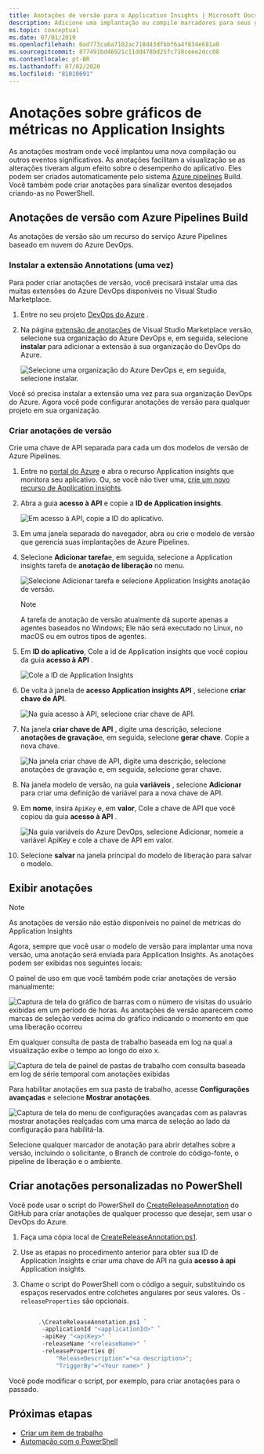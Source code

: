 ```yaml
---
title: Anotações de versão para o Application Insights | Microsoft Docs
description: Adicione uma implantação ou compile marcadores para seus gráficos do gerenciador de métricas no Application Insights.
ms.topic: conceptual
ms.date: 07/01/2019
ms.openlocfilehash: 0ad773ca6a7102ac718d43dfbbf6a4f834e681a0
ms.sourcegitcommit: 877491bd46921c11dd478bd25fc718ceee2dcc08
ms.contentlocale: pt-BR
ms.lasthandoff: 07/02/2020
ms.locfileid: "81010691"
---
```

# <a name="annotations-on-metric-charts-in-application-insights"></a>Anotações sobre gráficos de métricas no Application Insights

As anotações mostram onde você implantou uma nova compilação ou outros eventos significativos. As anotações facilitam a visualização se as alterações tiveram algum efeito sobre o desempenho do aplicativo. Eles podem ser criados automaticamente pelo sistema [Azure pipelines](https://docs.microsoft.com/azure/devops/pipelines/tasks/) Build. Você também pode criar anotações para sinalizar eventos desejados criando-as no PowerShell.

## <a name="release-annotations-with-azure-pipelines-build"></a>Anotações de versão com Azure Pipelines Build

As anotações de versão são um recurso do serviço Azure Pipelines baseado em nuvem do Azure DevOps.

### <a name="install-the-annotations-extension-one-time"></a>Instalar a extensão Annotations (uma vez)

Para poder criar anotações de versão, você precisará instalar uma das muitas extensões do Azure DevOps disponíveis no Visual Studio Marketplace.

1. Entre no seu projeto [DevOps do Azure](https://azure.microsoft.com/services/devops/) .
   
1. Na página [extensão de anotações](https://marketplace.visualstudio.com/items/ms-appinsights.appinsightsreleaseannotations) de Visual Studio Marketplace versão, selecione sua organização do Azure DevOps e, em seguida, selecione **instalar** para adicionar a extensão à sua organização do DevOps do Azure.
   
   ![Selecione uma organização do Azure DevOps e, em seguida, selecione instalar.](./media/annotations/1-install.png)
   
Você só precisa instalar a extensão uma vez para sua organização DevOps do Azure. Agora você pode configurar anotações de versão para qualquer projeto em sua organização.

### <a name="configure-release-annotations"></a>Criar anotações de versão

Crie uma chave de API separada para cada um dos modelos de versão de Azure Pipelines.

1. Entre no [portal do Azure](https://portal.azure.com) e abra o recurso Application insights que monitora seu aplicativo. Ou, se você não tiver uma, [crie um novo recurso de Application insights](../../azure-monitor/app/app-insights-overview.md).
   
1. Abra a guia **acesso à API** e copie a **ID de Application insights**.
   
   ![Em acesso à API, copie a ID do aplicativo.](./media/annotations/2-app-id.png)

1. Em uma janela separada do navegador, abra ou crie o modelo de versão que gerencia suas implantações de Azure Pipelines.
   
1. Selecione **Adicionar tarefa**e, em seguida, selecione a Application insights tarefa de **anotação de liberação** no menu.
   
   ![Selecione Adicionar tarefa e selecione Application Insights anotação de versão.](./media/annotations/3-add-task.png)

   > [!NOTE]
   > A tarefa de anotação de versão atualmente dá suporte apenas a agentes baseados no Windows; Ele não será executado no Linux, no macOS ou em outros tipos de agentes.
   
1. Em **ID do aplicativo**, Cole a id de Application insights que você copiou da guia **acesso à API** .
   
   ![Cole a ID de Application Insights](./media/annotations/4-paste-app-id.png)
   
1. De volta à janela de **acesso Application insights API** , selecione **criar chave de API**. 
   
   ![Na guia acesso à API, selecione criar chave de API.](./media/annotations/5-create-api-key.png)
   
1. Na janela **criar chave de API** , digite uma descrição, selecione **anotações de gravação**e, em seguida, selecione **gerar chave**. Copie a nova chave.
   
   ![Na janela criar chave de API, digite uma descrição, selecione anotações de gravação e, em seguida, selecione gerar chave.](./media/annotations/6-create-api-key.png)
   
1. Na janela modelo de versão, na guia **variáveis** , selecione **Adicionar** para criar uma definição de variável para a nova chave de API.

1. Em **nome**, insira `ApiKey` e, em **valor**, Cole a chave de API que você copiou da guia **acesso à API** .
   
   ![Na guia variáveis do Azure DevOps, selecione Adicionar, nomeie a variável ApiKey e cole a chave de API em valor.](./media/annotations/7-paste-api-key.png)
   
1. Selecione **salvar** na janela principal do modelo de liberação para salvar o modelo.

## <a name="view-annotations"></a>Exibir anotações


   > [!NOTE]
   > As anotações de versão não estão disponíveis no painel de métricas do Application Insights

Agora, sempre que você usar o modelo de versão para implantar uma nova versão, uma anotação será enviada para Application Insights. As anotações podem ser exibidas nos seguintes locais:

O painel de uso em que você também pode criar anotações de versão manualmente:

![Captura de tela do gráfico de barras com o número de visitas do usuário exibidas em um período de horas. As anotações de versão aparecem como marcas de seleção verdes acima do gráfico indicando o momento em que uma liberação ocorreu](./media/annotations/usage-pane.png)

Em qualquer consulta de pasta de trabalho baseada em log na qual a visualização exibe o tempo ao longo do eixo x.

![Captura de tela de painel de pastas de trabalho com consulta baseada em log de série temporal com anotações exibidas](./media/annotations/workbooks-annotations.png)

Para habilitar anotações em sua pasta de trabalho, acesse **Configurações avançadas** e selecione **Mostrar anotações**.

![Captura de tela do menu de configurações avançadas com as palavras mostrar anotações realçadas com uma marca de seleção ao lado da configuração para habilitá-la.](./media/annotations/workbook-show-annotations.png)

Selecione qualquer marcador de anotação para abrir detalhes sobre a versão, incluindo o solicitante, o Branch de controle do código-fonte, o pipeline de liberação e o ambiente.

## <a name="create-custom-annotations-from-powershell"></a>Criar anotações personalizadas no PowerShell
Você pode usar o script do PowerShell do [CreateReleaseAnnotation](https://github.com/Microsoft/ApplicationInsights-Home/blob/master/API/CreateReleaseAnnotation.ps1) do GitHub para criar anotações de qualquer processo que desejar, sem usar o DevOps do Azure. 

1. Faça uma cópia local de [CreateReleaseAnnotation.ps1](https://github.com/Microsoft/ApplicationInsights-Home/blob/master/API/CreateReleaseAnnotation.ps1).
   
1. Use as etapas no procedimento anterior para obter sua ID de Application Insights e criar uma chave de API na guia **acesso à api** Application insights.
   
1. Chame o script do PowerShell com o código a seguir, substituindo os espaços reservados entre colchetes angulares por seus valores. Os `-releaseProperties` são opcionais. 
   
   ```powershell
   
        .\CreateReleaseAnnotation.ps1 `
         -applicationId "<applicationId>" `
         -apiKey "<apiKey>" `
         -releaseName "<releaseName>" `
         -releaseProperties @{
             "ReleaseDescription"="<a description>";
             "TriggerBy"="<Your name>" }
   ```

Você pode modificar o script, por exemplo, para criar anotações para o passado.

## <a name="next-steps"></a>Próximas etapas

* [Criar um item de trabalho](../../azure-monitor/app/diagnostic-search.md#create-work-item)
* [Automação com o PowerShell](../../azure-monitor/app/powershell.md)
